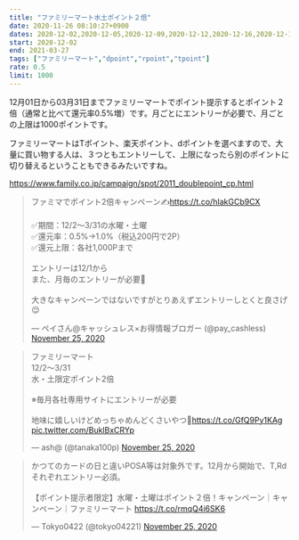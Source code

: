 ```yaml
---
title: "ファミリーマート水土ポイント２倍"
date: 2020-11-26 08:10:27+0900
dates: 2020-12-02,2020-12-05,2020-12-09,2020-12-12,2020-12-16,2020-12-19,2020-12-23,2020-12-26,2021-01-02,2021-01-06,2021-01-09,2021-01-13,2021-01-16,2021-01-20,2021-01-23,2021-01-27,2021-01-30,2021-02-03,2021-02-06,2021-02-10,2021-02-13,2021-02-17,2021-02-20,2021-02-24,2021-02-27,2021-03-03,2021-03-06,2021-03-10,2021-03-13,2021-03-17,2021-03-20,2021-03-24,2021-03-27
start: 2020-12-02
end: 2021-03-27
tags: ["ファミリーマート","dpoint","rpoint","tpoint"]
rate: 0.5
limit: 1000
---
```

12月01日から03月31日までファミリーマートでポイント提示するとポイント２倍（通常と比べて還元率0.5%増）です。月ごとにエントリーが必要で、月ごとの上限は1000ポイントです。

ファミリーマートはTポイント、楽天ポイント、dポイントを選べますので、大量に買い物する人は、３つともエントリーして、上限になったら別のポイントに切り替えるということもできるみたいですね。

https://www.family.co.jp/campaign/spot/2011_doublepoint_cp.html

<blockquote class="twitter-tweet"><p lang="ja" dir="ltr">ファミマでポイント2倍キャンペーン✍️<a href="https://t.co/hIakGCb9CX">https://t.co/hIakGCb9CX</a><br><br>✅期間：12/2〜3/31の水曜・土曜<br>✅還元率：0.5%→1.0%（税込200円で2P）<br>✅還元上限：各社1,000Pまで<br><br>エントリーは12/1から<br>また、月毎のエントリーが必要🤔<br><br>大きなキャンペーンではないですがとりあえずエントリーしとくと良さげ😌</p>&mdash; ペイさん@キャッシュレス×お得情報ブロガー (@pay_cashless) <a href="https://twitter.com/pay_cashless/status/1331441190193938433?ref_src=twsrc%5Etfw">November 25, 2020</a></blockquote> <script async src="https://platform.twitter.com/widgets.js" charset="utf-8"></script>
<blockquote class="twitter-tweet"><p lang="ja" dir="ltr">ファミリーマート<br>12/2～3/31<br>水・土限定ポイント2倍<br><br>※毎月各社専用サイトにエントリーが必要<br><br>地味に嬉しいけどめっちゃめんどくさいやつ🥺<a href="https://t.co/GfQ9Py1KAg">https://t.co/GfQ9Py1KAg</a> <a href="https://t.co/BuklBxCRYp">pic.twitter.com/BuklBxCRYp</a></p>&mdash; ash@ (@tanaka100p) <a href="https://twitter.com/tanaka100p/status/1331441582680141825?ref_src=twsrc%5Etfw">November 25, 2020</a></blockquote> <script async src="https://platform.twitter.com/widgets.js" charset="utf-8"></script>
<blockquote class="twitter-tweet"><p lang="ja" dir="ltr">かつてのカードの日と違いPOSA等は対象外です。12月から開始で、T,Rdそれぞれエントリー必須。<br><br>【ポイント提示者限定】水曜・土曜はポイント２倍！キャンペーン｜キャンペーン｜ファミリーマート <a href="https://t.co/rmqQ4i6SK6">https://t.co/rmqQ4i6SK6</a></p>&mdash; Tokyo0422 (@tokyo04221) <a href="https://twitter.com/tokyo04221/status/1331393604380626944?ref_src=twsrc%5Etfw">November 25, 2020</a></blockquote> <script async src="https://platform.twitter.com/widgets.js" charset="utf-8"></script>

